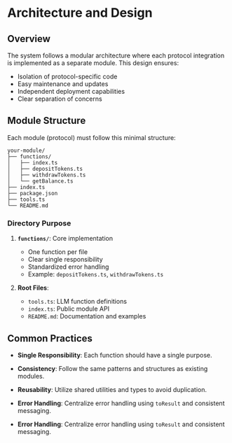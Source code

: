 # Architecture and Design

## Overview

The system follows a modular architecture where each protocol integration is implemented as a separate module. This design ensures:

- Isolation of protocol-specific code
- Easy maintenance and updates
- Independent deployment capabilities
- Clear separation of concerns

## Module Structure

Each module (protocol) must follow this minimal structure:

```
your-module/
├── functions/
│   ├── index.ts
│   ├── depositTokens.ts
│   ├── withdrawTokens.ts
│   └── getBalance.ts
├── index.ts
├── package.json
├── tools.ts
└── README.md
```

### Directory Purpose

1. **`functions/`**: Core implementation

   - One function per file
   - Clear single responsibility
   - Standardized error handling
   - Example: `depositTokens.ts`, `withdrawTokens.ts`

2. **Root Files**:
   - `tools.ts`: LLM function definitions
   - `index.ts`: Public module API
   - `README.md`: Documentation and examples

## Common Practices

- **Single Responsibility**: Each function should have a single purpose.
- **Consistency**: Follow the same patterns and structures as existing modules.
- **Reusability**: Utilize shared utilities and types to avoid duplication.
- **Error Handling**: Centralize error handling using `toResult` and consistent messaging.

- **Error Handling**: Centralize error handling using `toResult` and consistent messaging.
